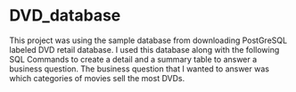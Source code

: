 # DVD_database
This project was using the sample database from downloading PostGreSQL labeled DVD retail database.
I used this database along with the following SQL Commands to create a detail and a summary table to answer a business question.
The business question that I wanted to answer was which categories of movies sell the most DVDs.
